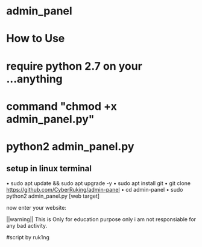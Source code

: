 # admin_panel
# How to Use 
# require python 2.7 on your ...anything
# command "chmod +x admin_panel.py"
# python2 admin_panel.py
## setup in linux terminal 
• sudo apt update && sudo apt upgrade -y
• sudo apt install git
• git clone https://github.com/CyberRuking/admin-panel
• cd admin-panel
• sudo python2 admin_panel.py [web target]

now enter your website:

||warning|| This is Only for education purpose only i am not responsiable for any bad activity.

#script by ruk1ng
